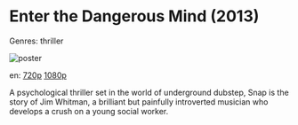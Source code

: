 # Enter the Dangerous Mind (2013)

Genres: thriller

![poster](http://image.tmdb.org/t/p/w500/uwmkhiFmWCnv5cLpNCEHUNO8MG3.jpg)

en:
  [720p](magnet:?xt=urn:btih:2264278D92C4087F6DACB1CDA6E733AE15D3E5EF&tr=udp://glotorrents.pw:6969/announce&tr=udp://tracker.opentrackr.org:1337/announce&tr=udp://torrent.gresille.org:80/announce&tr=udp://tracker.openbittorrent.com:80&tr=udp://tracker.coppersurfer.tk:6969&tr=udp://tracker.leechers-paradise.org:6969&tr=udp://p4p.arenabg.ch:1337&tr=udp://tracker.internetwarriors.net:1337)
  [1080p](magnet:?xt=urn:btih:C13B2B18D066695C0FAE4273A46CC511BE9FB356&tr=udp://glotorrents.pw:6969/announce&tr=udp://tracker.opentrackr.org:1337/announce&tr=udp://torrent.gresille.org:80/announce&tr=udp://tracker.openbittorrent.com:80&tr=udp://tracker.coppersurfer.tk:6969&tr=udp://tracker.leechers-paradise.org:6969&tr=udp://p4p.arenabg.ch:1337&tr=udp://tracker.internetwarriors.net:1337)
  


A psychological thriller set in the world of underground dubstep, Snap is the story of Jim Whitman, a brilliant but painfully introverted musician who develops a crush on a young social worker.